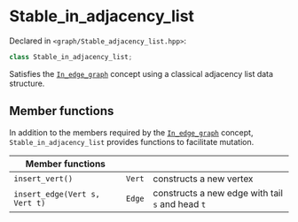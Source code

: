 
# Stable_in_adjacency_list

Declared in `<graph/Stable_adjacency_list.hpp>`:
```c++
class Stable_in_adjacency_list;
```

Satisfies the [`In_edge_graph`](In_edge_graph.md) concept using a classical adjacency list data structure.

## Member functions

In addition to the members required by the [`In_edge_graph`](In_edge_graph.md) concept, `Stable_in_adjacency_list` provides functions to facilitate mutation.

| Member functions | | |
|------------------|-|-|
| `insert_vert()` | `Vert` | constructs a new vertex |
| `insert_edge(Vert s, Vert t)` | `Edge` | constructs a new edge with tail `s` and head `t` |
